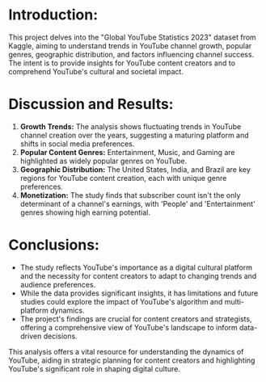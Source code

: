 # Introduction:
This project delves into the "Global YouTube Statistics 2023" dataset from Kaggle, aiming to understand trends in YouTube channel growth, popular genres, geographic distribution, and factors influencing channel success. The intent is to provide insights for YouTube content creators and to comprehend YouTube's cultural and societal impact.

# Discussion and Results:
1. **Growth Trends:** The analysis shows fluctuating trends in YouTube channel creation over the years, suggesting a maturing platform and shifts in social media preferences.
2. **Popular Content Genres:** Entertainment, Music, and Gaming are highlighted as widely popular genres on YouTube.
3. **Geographic Distribution:** The United States, India, and Brazil are key regions for YouTube content creation, each with unique genre preferences.
4. **Monetization:** The study finds that subscriber count isn't the only determinant of a channel's earnings, with 'People' and 'Entertainment' genres showing high earning potential.

# Conclusions:
- The study reflects YouTube's importance as a digital cultural platform and the necessity for content creators to adapt to changing trends and audience preferences.
- While the data provides significant insights, it has limitations and future studies could explore the impact of YouTube's algorithm and multi-platform dynamics.
- The project's findings are crucial for content creators and strategists, offering a comprehensive view of YouTube's landscape to inform data-driven decisions.

This analysis offers a vital resource for understanding the dynamics of YouTube, aiding in strategic planning for content creators and highlighting YouTube's significant role in shaping digital culture.
